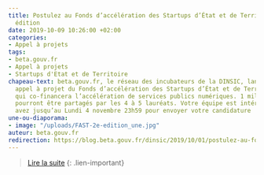 ```yaml
---
title: Postulez au Fonds d’accélération des Startups d’État et de Territoire ! - 2e
  édition
date: 2019-10-09 10:26:00 +02:00
categories:
- Appel à projets
tags:
- beta.gouv.fr
- Appel à projets
- Startups d'Etat et de Territoire
chapeau-text: beta.gouv.fr, le réseau des incubateurs de la DINSIC, lance le deuxième
  appel à projet du Fonds d’accélération des Startups d’État et de Territoire (FAST),
  qui co-financera l’accélération de services publics numériques. 1 million d’euros
  pourront être partagés par les 4 à 5 lauréats. Votre équipe est intéressée ? Vous
  avez jusqu’au Lundi 4 novembre 23h59 pour envoyer votre candidature !
une-ou-diaporama:
- image: "/uploads/FAST-2e-edition_une.jpg"
auteur: beta.gouv.fr
redirection: https://blog.beta.gouv.fr/dinsic/2019/10/01/postulez-au-fonds-d-acceleration-des-startups-d-etat-2eme-edition/
---
```


> [Lire la suite](https://blog.beta.gouv.fr/dinsic/2019/10/01/postulez-au-fonds-d-acceleration-des-startups-d-etat-2eme-edition/)
{: .lien-important}
